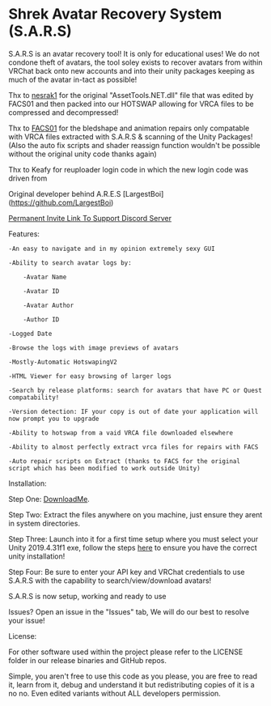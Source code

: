 # Shrek Avatar Recovery System (S.A.R.S)

S.A.R.S is an avatar recovery tool! It is only for educational uses! We do not condone theft of avatars, the tool soley exists to recover avatars from within VRChat back onto new accounts and into their unity packages keeping as much of the avatar in-tact as possible!

Thx to [nesrak1](https://github.com/nesrak1/AssetsTools.NET) for the original "AssetTools.NET.dll" file that was edited by FACS01 and then packed into our HOTSWAP allowing for VRCA files to be compressed and decompressed!

Thx to [FACS01](https://github.com/FACS01-01/FACS_Utilities) for the bledshape and animation repairs only compatable with VRCA files extracted with S.A.R.S & scanning of the Unity Packages! (Also the auto fix scripts and shader reassign function wouldn't be possible without the original unity code thanks again)

Thx to Keafy for reuploader login code in which the new login code was driven from

Original developer behind A.R.E.S [LargestBoi] (https://github.com/LargestBoi)

[Permanent Invite Link To Support Discord Server](https://discord.gg/avatarrecovery)

Features:

	-An easy to navigate and in my opinion extremely sexy GUI
	
	-Ability to search avatar logs by:
	
		-Avatar Name
		
		-Avatar ID
		
		-Avatar Author

		-Author ID
    
    -Logged Date
	
	-Browse the logs with image previews of avatars
	
	-Mostly-Automatic HotswapingV2
	
	-HTML Viewer for easy browsing of larger logs

    -Search by release platforms: search for avatars that have PC or Quest compatability!
	
	-Version detection: IF your copy is out of date your application will now prompt you to upgrade

    -Ability to hotswap from a vaid VRCA file downloaded elsewhere

    -Ability to almost perfectly extract vrca files for repairs with FACS
	
	-Auto repair scripts on Extract (thanks to FACS for the original script which has been modified to work outside Unity)

Installation:
	
Step One: [DownloadMe](https://github.com/Dean2k/S.A.R.S/releases/latest/download/Release.zip).

Step Two: Extract the files anywhere on you machine, just ensure they arent in system directories.

Step Three: Launch into it for a first time setup where you must select your Unity 2019.4.31f1 exe, follow the steps [here](https://rentry.org/LargestGithubSupportUnityInst) to ensure you have the correct unity installation!

Step Four: Be sure to enter your API key and VRChat credentials to use S.A.R.S with the capability to search/view/download avatars!

S.A.R.S is now setup, working and ready to use

Issues? Open an issue in the "Issues" tab, We will do our best to resolve your issue!

License:

For other software used within the project please refer to the LICENSE folder in our release binaries and GitHub repos.

Simple, you aren't free to use this code as you please, you are free to read it, learn from it, debug and understand it but redistributing copies of it is a no no. Even edited variants without ALL developers permission.
